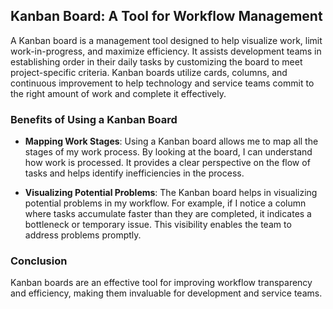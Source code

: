 ## Kanban Board: A Tool for Workflow Management

A Kanban board is a management tool designed to help visualize work, limit work-in-progress, and maximize efficiency. It assists development teams in establishing order in their daily tasks by customizing the board to meet project-specific criteria. Kanban boards utilize cards, columns, and continuous improvement to help technology and service teams commit to the right amount of work and complete it effectively.

### Benefits of Using a Kanban Board

- **Mapping Work Stages**: Using a Kanban board allows me to map all the stages of my work process. By looking at the board, I can understand how work is processed. It provides a clear perspective on the flow of tasks and helps identify inefficiencies in the process.

- **Visualizing Potential Problems**: The Kanban board helps in visualizing potential problems in my workflow. For example, if I notice a column where tasks accumulate faster than they are completed, it indicates a bottleneck or temporary issue. This visibility enables the team to address problems promptly.

### Conclusion

Kanban boards are an effective tool for improving workflow transparency and efficiency, making them invaluable for development and service teams.
